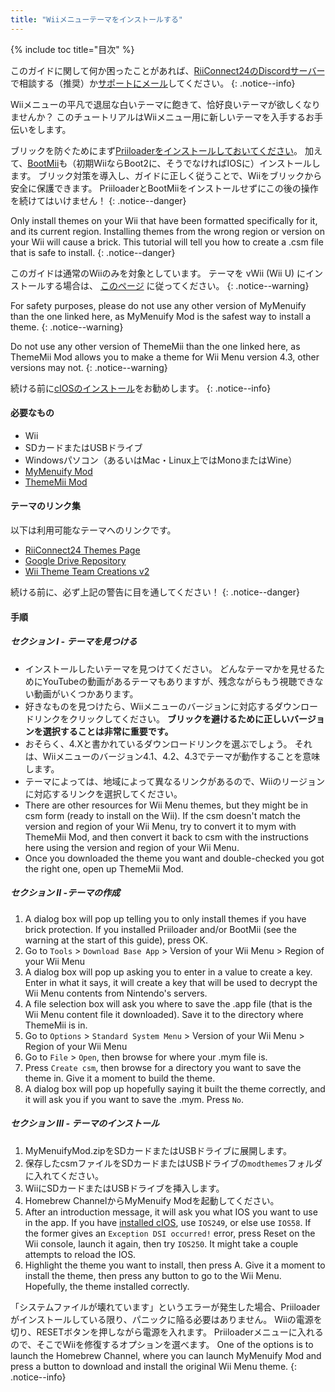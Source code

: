 ```yaml
---
title: "Wiiメニューテーマをインストールする"
---
```


{% include toc title="目次" %}

このガイドに関して何か困ったことがあれば、[RiiConnect24のDiscordサーバー](https://discord.gg/rc24)で相談する（推奨）か[サポートにメール](mailto:support@riiconnect24.net)してください。
{: .notice--info}

Wiiメニューの平凡で退屈な白いテーマに飽きて、恰好良いテーマが欲しくなりませんか？ このチュートリアルはWiiメニュー用に新しいテーマを入手するお手伝いをします。

ブリックを防ぐためにまず[Priiloaderをインストールしておいてください](priiloader)。 加えて、[BootMii](bootmii)も（初期WiiならBoot2に、そうでなければIOSに）インストールします。 ブリック対策を導入し、ガイドに正しく従うことで、Wiiをブリックから安全に保護できます。 PriiloaderとBootMiiをインストールせずにこの後の操作を続けてはいけません！
{: .notice--danger}

Only install themes on your Wii that have been formatted specifically for it, and its current region. Installing themes from the wrong region or version on your Wii will cause a brick. This tutorial will tell you how to create a .csm file that is safe to install.
{: .notice--danger}

このガイドは通常のWiiのみを対象としています。 テーマを vWii (Wii U) にインストールする場合は、 [このページ](themes-vwii) に従ってください。
{: .notice--warning}

For safety purposes, please do not use any other version of MyMenuify than the one linked here, as MyMenuify Mod is the safest way to install a theme.
{: .notice--warning}

Do not use any other version of ThemeMii than the one linked here, as ThemeMii Mod allows you to make a theme for Wii Menu version 4.3, other versions may not.
{: .notice--warning}

続ける前に[cIOSのインストール](cios)をお勧めします。
{: .notice--info}

#### 必要なもの

* Wii
* SDカードまたはUSBドライブ
* Windowsパソコン（あるいはMac・Linux上ではMonoまたはWine）
* [MyMenuify Mod](https://hbb1.oscwii.org/hbb/MyMenuifyMod/MyMenuifyMod.zip)
* [ThemeMii Mod](/assets/files/New_ThemeMii_MOD.zip)

#### テーマのリンク集

以下は利用可能なテーマへのリンクです。

* [RiiConnect24 Themes Page](https://rc24.xyz/goodies/themes/)
* [Google Drive Repository](https://drive.google.com/drive/folders/1K1WQe36bGibsF4ZlAxZKU6ngNpjUnh5i)
* [Wii Theme Team Creations v2](https://gbatemp.net/threads/wii-theme-team-creations-v2.336596/)

続ける前に、必ず上記の警告に目を通してください！
{: .notice--danger}

#### 手順

##### セクション I - テーマを見つける

* インストールしたいテーマを見つけてください。 どんなテーマかを見せるためにYouTubeの動画があるテーマもありますが、残念ながらもう視聴できない動画がいくつかあります。
* 好きなものを見つけたら、Wiiメニューのバージョンに対応するダウンロードリンクをクリックしてください。 **ブリックを避けるために正しいバージョンを選択することは非常に重要です。**
* おそらく、4.Xと書かれているダウンロードリンクを選ぶでしょう。 それは、Wiiメニューのバージョン4.1、4.2、4.3でテーマが動作することを意味します。
* テーマによっては、地域によって異なるリンクがあるので、Wiiのリージョンに対応するリンクを選択してください。
* There are other resources for Wii Menu themes, but they might be in csm form (ready to install on the Wii). If the csm doesn't match the version and region of your Wii Menu, try to convert it to mym with ThemeMii Mod, and then convert it back to csm with the instructions here using the version and region of your Wii Menu.
* Once you downloaded the theme you want and double-checked you got the right one, open up ThemeMii Mod.

##### セクション II -テーマの作成

1. A dialog box will pop up telling you to only install themes if you have brick protection. If you installed Priiloader and/or BootMii (see the warning at the start of this guide), press OK.
2. Go to `Tools` > `Download Base App` > Version of your Wii Menu > Region of your Wii Menu
3. A dialog box will pop up asking you to enter in a value to create a key. Enter in what it says, it will create a key that will be used to decrypt the Wii Menu contents from Nintendo's servers.
4. A file selection box will ask you where to save the .app file (that is the Wii Menu content file it downloaded). Save it to the directory where ThemeMii is in.
5. Go to `Options` > `Standard System Menu` > Version of your Wii Menu > Region of your Wii Menu
6. Go to `File` > `Open`, then browse for where your .mym file is.
7. Press `Create csm`, then browse for a directory you want to save the theme in. Give it a moment to build the theme.
8. A dialog box will pop up hopefully saying it built the theme correctly, and it will ask you if you want to save the .mym. Press `No`.

##### セクション III - テーマのインストール

1. MyMenuifyMod.zipをSDカードまたはUSBドライブに展開します。
2. 保存したcsmファイルをSDカードまたはUSBドライブの`modthemes`フォルダに入れてください。
3. WiiにSDカードまたはUSBドライブを挿入します。
4. Homebrew ChannelからMyMenuify Modを起動してください。
5. After an introduction message, it will ask you what IOS you want to use in the app. If you have [installed cIOS](cios), use `IOS249`, or else use `IOS58`. If the former gives an `Exception DSI occurred!` error, press Reset on the Wii console, launch it again, then try `IOS250`. It might take a couple attempts to reload the IOS.
6. Highlight the theme you want to install, then press A. Give it a moment to install the theme, then press any button to go to the Wii Menu. Hopefully, the theme installed correctly.

「システムファイルが壊れています」というエラーが発生した場合、Priiloaderがインストールしている限り、パニックに陥る必要はありません。 Wiiの電源を切り、RESETボタンを押しながら電源を入れます。 Priiloaderメニューに入れるので、そこでWiiを修復するオプションを選べます。 One of the options is to launch the Homebrew Channel, where you can launch MyMenuify Mod and press a button to download and install the original Wii Menu theme.
{: .notice--info}
